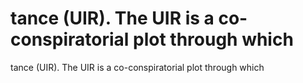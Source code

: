 # tance (UIR). The UIR is a co-conspiratorial plot through which

tance (UIR). The UIR is a co-conspiratorial plot through which